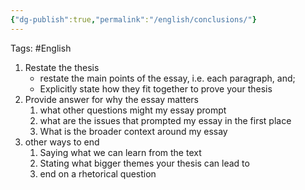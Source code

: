 ```yaml
---
{"dg-publish":true,"permalink":"/english/conclusions/"}
---
```


Tags:
#English
1. Restate the thesis
	- restate the main points of the essay, i.e. each paragraph, and;
	- Explicitly state how they fit together to prove your thesis
2. Provide answer for why the essay matters
	1. what other questions might my essay prompt
	2. what are the issues that prompted my essay in the first place
	3. What is the broader context around my essay
3. other ways to end
	1. Saying what we can learn from the text
	2. Stating what bigger themes your thesis can lead to
	3. end on a rhetorical question